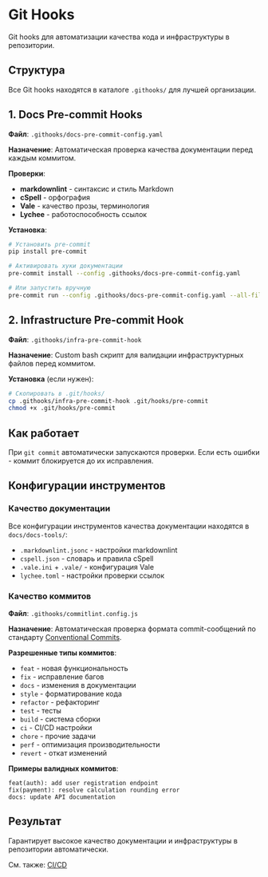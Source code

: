 # Git Hooks

Git hooks для автоматизации качества кода и инфраструктуры в репозитории.

## Структура

Все Git hooks находятся в каталоге `.githooks/` для лучшей организации.

## 1. Docs Pre-commit Hooks

**Файл**: `.githooks/docs-pre-commit-config.yaml`

**Назначение**: Автоматическая проверка качества документации перед каждым коммитом.

**Проверки**:
- **markdownlint** - синтаксис и стиль Markdown
- **cSpell** - орфография
- **Vale** - качество прозы, терминология
- **Lychee** - работоспособность ссылок

**Установка**:
```bash
# Установить pre-commit
pip install pre-commit

# Активировать хуки документации
pre-commit install --config .githooks/docs-pre-commit-config.yaml

# Или запустить вручную
pre-commit run --config .githooks/docs-pre-commit-config.yaml --all-files
```

## 2. Infrastructure Pre-commit Hook

**Файл**: `.githooks/infra-pre-commit-hook`

**Назначение**: Custom bash скрипт для валидации инфраструктурных файлов перед коммитом.

**Установка** (если нужен):
```bash
# Скопировать в .git/hooks/
cp .githooks/infra-pre-commit-hook .git/hooks/pre-commit
chmod +x .git/hooks/pre-commit
```

## Как работает

При `git commit` автоматически запускаются проверки. Если есть ошибки - коммит блокируется до их исправления.

## Конфигурации инструментов

### Качество документации
Все конфигурации инструментов качества документации находятся в `docs/docs-tools/`:

- `.markdownlint.jsonc` - настройки markdownlint
- `cspell.json` - словарь и правила cSpell
- `.vale.ini` + `.vale/` - конфигурация Vale
- `lychee.toml` - настройки проверки ссылок

### Качество коммитов
**Файл**: `.githooks/commitlint.config.js`

**Назначение**: Автоматическая проверка формата commit-сообщений по стандарту [Conventional Commits](https://conventionalcommits.org/).

**Разрешенные типы коммитов**:
- `feat` - новая функциональность
- `fix` - исправление багов
- `docs` - изменения в документации
- `style` - форматирование кода
- `refactor` - рефакторинг
- `test` - тесты
- `build` - система сборки
- `ci` - CI/CD настройки
- `chore` - прочие задачи
- `perf` - оптимизация производительности
- `revert` - откат изменений

**Примеры валидных коммитов**:
```
feat(auth): add user registration endpoint
fix(payment): resolve calculation rounding error
docs: update API documentation
```

## Результат

Гарантирует высокое качество документации и инфраструктуры в репозитории автоматически.

См. также: [CI/CD](./ci-cd.md)
